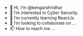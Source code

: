- 👋 Hi, I’m @kengarshridhar
- 👀 I’m interested in Cyber Security.
- 🌱 I’m currently learning ReactJs
- 💞️ I’m looking to collaborate on ...
- 📫 How to reach me ...

<!---
kengarshridhar/kengarshridhar is a ✨ special ✨ repository because its `README.md` (this file) appears on your GitHub profile.
You can click the Preview link to take a look at your changes.
--->
